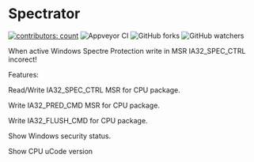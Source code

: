 # Spectrator
[![contributors: count](https://img.shields.io/badge/contributors-welcome-brightgreen.svg?style=social)](https://github.com/M0nteCarl0/Spectrator)
![Appveyor CI](https://ci.appveyor.com/api/projects/status/github/M0nteCarl0/Spectrator?svg=true&retina=true)
![GitHub forks](https://img.shields.io/github/forks/M0nteCarl0/Spectrator.svg?label=Fork&style=social)
![GitHub watchers](https://img.shields.io/github/watchers/M0nteCarl0/Spectrator.svg?label=watch&style=social)

When active Windows Spectre Protection write in MSR IA32_SPEC_CTRL incorect!

Features:

Read/Write IA32_SPEC_CTRL MSR for CPU package.

Write IA32_PRED_CMD MSR for CPU package.

Write IA32_FLUSH_CMD for CPU package.

Show Windows security status.

Show CPU uCode version



